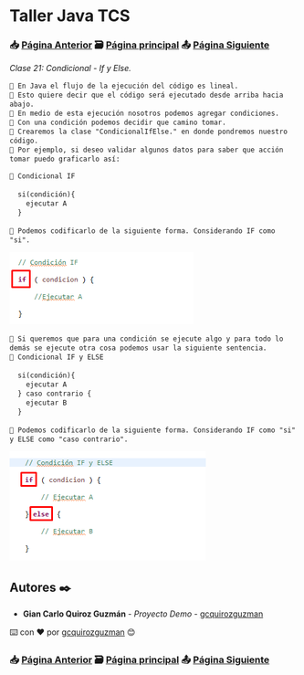 # Taller Java TCS
### 📥 [Página Anterior](https://github.com/gcquirozguzman/java-tcs-202001/tree/MDC0100001) 🗃️ [Página principal](https://github.com/gcquirozguzman/java-tcs-202001) 📤 [Página Siguiente](https://github.com/gcquirozguzman/java-tcs-202001/tree/CEI0100001)

_Clase 21: Condicional - If y Else._

```
📢 En Java el flujo de la ejecución del código es lineal.
📢 Esto quiere decir que el código será ejecutado desde arriba hacia abajo.
📢 En medio de esta ejecución nosotros podemos agregar condiciones.
📢 Con una condición podemos decidir que camino tomar.
📢 Crearemos la clase "CondicionalIfElse." en donde pondremos nuestro código.
📢 Por ejemplo, si deseo validar algunos datos para saber que acción tomar puedo graficarlo así:
```

```
📢 Condicional IF

  si(condición){
    ejecutar A
  }

📢 Podemos codificarlo de la siguiente forma. Considerando IF como "si".

```

![Error: imagen no ha sido cargada](https://github.com/gcquirozguzman/java-tcs-202001/blob/master/imagenes/CIYE100001_1.png)

```
📢 Si queremos que para una condición se ejecute algo y para todo lo demás se ejecute otra cosa podemos usar la siguiente sentencia.
📢 Condicional IF y ELSE
  
  si(condición){
    ejecutar A
  } caso contrario {
    ejecutar B
  }
  
📢 Podemos codificarlo de la siguiente forma. Considerando IF como "si" y ELSE como "caso contrario".

```

![Error: imagen no ha sido cargada](https://github.com/gcquirozguzman/java-tcs-202001/blob/master/imagenes/CIYE100001_2.png)


## Autores ✒️

* **Gian Carlo Quiroz Guzmán** - *Proyecto Demo* - [gcquirozguzman](https://github.com/gcquirozguzman)

⌨️ con ❤️ por [gcquirozguzman](https://github.com/gcquirozguzman) 😊

### 📥 [Página Anterior](https://github.com/gcquirozguzman/java-tcs-202001/tree/MDC0100001) 🗃️ [Página principal](https://github.com/gcquirozguzman/java-tcs-202001) 📤 [Página Siguiente](https://github.com/gcquirozguzman/java-tcs-202001/tree/CEI0100001)
